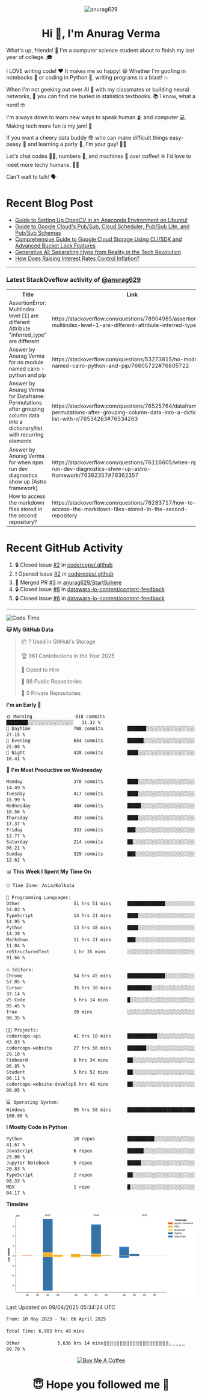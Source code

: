 

<p align="center"> <img src="https://komarev.com/ghpvc/?username=anurag629&label=Profile%20views&color=0e75b6&style=flat" alt="anurag629" /> </p>

<h1 align="center">Hi 👋, I'm Anurag Verma</h1>

What's up, friends! 👋 I'm a computer science student about to finish my last year of college. 🎓

I LOVE writing code! ❤️ It makes me so happy! 😄 Whether I'm goofing in notebooks 📓 or coding in Python 🐍, writing programs is a blast! 💥

When I'm not geeking out over AI 🤖 with my classmates or building neural networks, 🧠 you can find me buried in statistics textbooks. 📚 I know, what a nerd! 🤓

I'm always down to learn new ways to speak human 🫂 and computer 💻. Making tech more fun is my jam! 🍇

If you want a cheery data buddy 😎 who can make difficult things easy-peasy 🥝 and learning a party 🎉, I'm your guy! 🙋‍♂️

Let's chat codes 👨‍💻, numbers 🧮, and machines 🤖 over coffee! ☕ I'd love to meet more techy humans. 💁‍♂️

Can't wait to talk! 🗣️

# Recent Blog Post

<!-- BLOG-POST-LIST:START -->
- [Guide to Setting Up OpenCV in an Anaconda Environment on Ubuntu!](https://codercops.tech/blog/computer-vision-bootcamp/Guide-to-Setting-Up-OpenCV-in-an-Anaconda-Environment-on-Ubuntu!)
- [Guide to Google Cloud&#39;s Pub/Sub, Cloud Scheduler, Pub/Sub Lite, and Pub/Sub Schemas](https://codercops.tech/blog/google-cloud/Google-Clouds-Pub-Sub-Cloud-Scheduler-Pub-Sub-Lite-and-Pub-Sub-Schemas)
- [Comprehensive Guide to Google Cloud Storage Using CLI/SDK and Advanced Bucket Lock Features](https://codercops.tech/blog/google-cloud/Google-Cloud-Storage-Using-CLI-SDK-and-Advanced-Bucket-Lock-Features)
- [Generative AI: Separating Hype from Reality in the Tech Revolution](https://codercops.tech/blog/tech-latest-updates/generative-ai-seperating-hype-from-reality-in-the-tech-revolution)
- [How Does Raising Interest Rates Control Inflation?](https://codercops.tech/blog/startup-unicorn/how-does-raising-interest-rates-control-inflation)
<!-- BLOG-POST-LIST:END -->

---

### Latest StackOveflow activity of [@anurag629](https://github.com/anurag629)
<table>
  <tr><th>Title</th><th>Link</th></tr>
  <!-- STACKOVERFLOW:START --><tr><td>AssertionError: MultiIndex level [1] are different Attribute &quot;inferred_type&quot; are different</td><td>https://stackoverflow.com/questions/78904985/assertionerror-multiindex-level-1-are-different-attribute-inferred-type-are</td></tr><tr><td>Answer by Anurag Verma for no module named cairo - python and pip</td><td>https://stackoverflow.com/questions/53273815/no-module-named-cairo-python-and-pip/76605722#76605722</td></tr><tr><td>Answer by Anurag Verma for Dataframe: Permutations after grouping column data into a dictionary/list with recurring elements</td><td>https://stackoverflow.com/questions/76525764/dataframe-permutations-after-grouping-column-data-into-a-dictionary-list-with-r/76534263#76534263</td></tr><tr><td>Answer by Anurag Verma for when npm run dev diagnostics show up [Astro framework]</td><td>https://stackoverflow.com/questions/76116605/when-npm-run-dev-diagnostics-show-up-astro-framework/76362357#76362357</td></tr><tr><td>How to access the markdown files stored in the second repository?</td><td>https://stackoverflow.com/questions/76283717/how-to-access-the-markdown-files-stored-in-the-second-repository</td></tr><!-- STACKOVERFLOW:END -->
</table>

# Recent GitHub Activity
<!--START_SECTION:activity-->
1. 🔒 Closed issue [#2](https://github.com/codercops/.github/issues/2) in [codercops/.github](https://github.com/codercops/.github)
2. ❗ Opened issue [#2](https://github.com/codercops/.github/issues/2) in [codercops/.github](https://github.com/codercops/.github)
3. 🎉 Merged PR [#3](https://github.com/anurag629/StartSphere/pull/3) in [anurag629/StartSphere](https://github.com/anurag629/StartSphere)
4. 🔒 Closed issue [#6](https://github.com/datawars-io-content/content-feedback/issues/6) in [datawars-io-content/content-feedback](https://github.com/datawars-io-content/content-feedback)
5. 🔒 Closed issue [#6](https://github.com/datawars-io-content/content-feedback/issues/6) in [datawars-io-content/content-feedback](https://github.com/datawars-io-content/content-feedback)
<!--END_SECTION:activity-->

---

<!--START_SECTION:waka-->
![Code Time](http://img.shields.io/badge/Code%20Time-6%2C996%20hrs%2030%20mins-blue)

**🐱 My GitHub Data** 

> 📦 ? Used in GitHub's Storage 
 > 
> 🏆 961 Contributions in the Year 2025
 > 
> 💼 Opted to Hire
 > 
> 📜 88 Public Repositories 
 > 
> 🔑 0 Private Repositories 
 > 
**I'm an Early 🐤** 

```text
🌞 Morning                818 commits         ████████░░░░░░░░░░░░░░░░░   31.37 % 
🌆 Daytime                708 commits         ███████░░░░░░░░░░░░░░░░░░   27.15 % 
🌃 Evening                654 commits         ██████░░░░░░░░░░░░░░░░░░░   25.08 % 
🌙 Night                  428 commits         ████░░░░░░░░░░░░░░░░░░░░░   16.41 % 
```
📅 **I'm Most Productive on Wednesday** 

```text
Monday                   378 commits         ████░░░░░░░░░░░░░░░░░░░░░   14.49 % 
Tuesday                  417 commits         ████░░░░░░░░░░░░░░░░░░░░░   15.99 % 
Wednesday                484 commits         █████░░░░░░░░░░░░░░░░░░░░   18.56 % 
Thursday                 453 commits         ████░░░░░░░░░░░░░░░░░░░░░   17.37 % 
Friday                   333 commits         ███░░░░░░░░░░░░░░░░░░░░░░   12.77 % 
Saturday                 214 commits         ██░░░░░░░░░░░░░░░░░░░░░░░   08.21 % 
Sunday                   329 commits         ███░░░░░░░░░░░░░░░░░░░░░░   12.62 % 
```


📊 **This Week I Spent My Time On** 

```text
🕑︎ Time Zone: Asia/Kolkata

💬 Programming Languages: 
Other                    51 hrs 51 mins      ██████████████░░░░░░░░░░░   54.03 % 
TypeScript               14 hrs 21 mins      ████░░░░░░░░░░░░░░░░░░░░░   14.95 % 
Python                   13 hrs 48 mins      ████░░░░░░░░░░░░░░░░░░░░░   14.39 % 
Markdown                 11 hrs 21 mins      ███░░░░░░░░░░░░░░░░░░░░░░   11.84 % 
reStructuredText         1 hr 35 mins        ░░░░░░░░░░░░░░░░░░░░░░░░░   01.66 % 

🔥 Editors: 
Chrome                   54 hrs 45 mins      ██████████████░░░░░░░░░░░   57.05 % 
Cursor                   35 hrs 38 mins      █████████░░░░░░░░░░░░░░░░   37.14 % 
VS Code                  5 hrs 14 mins       █░░░░░░░░░░░░░░░░░░░░░░░░   05.45 % 
Trae                     20 mins             ░░░░░░░░░░░░░░░░░░░░░░░░░   00.35 % 

🐱‍💻 Projects: 
codercops-api            41 hrs 18 mins      ███████████░░░░░░░░░░░░░░   43.03 % 
codercops-website        27 hrs 56 mins      ███████░░░░░░░░░░░░░░░░░░   29.10 % 
Finboard                 6 hrs 34 mins       ██░░░░░░░░░░░░░░░░░░░░░░░   06.85 % 
Student                  5 hrs 52 mins       ██░░░░░░░░░░░░░░░░░░░░░░░   06.11 % 
codercops-website-develop5 hrs 48 mins       ██░░░░░░░░░░░░░░░░░░░░░░░   06.05 % 

💻 Operating System: 
Windows                  95 hrs 58 mins      █████████████████████████   100.00 % 
```

**I Mostly Code in Python** 

```text
Python                   10 repos            ██████████░░░░░░░░░░░░░░░   41.67 % 
JavaScript               6 repos             ██████░░░░░░░░░░░░░░░░░░░   25.00 % 
Jupyter Notebook         5 repos             █████░░░░░░░░░░░░░░░░░░░░   20.83 % 
TypeScript               2 repos             ██░░░░░░░░░░░░░░░░░░░░░░░   08.33 % 
MDX                      1 repo              █░░░░░░░░░░░░░░░░░░░░░░░░   04.17 % 
```



**Timeline**

![Lines of Code chart](https://raw.githubusercontent.com/anurag629/anurag629/main/assets/bar_graph.png)


 Last Updated on 09/04/2025 05:34:24 UTC
<!--END_SECTION:waka-->

<!--START_SECTION:waka-simple-->

```text
From: 10 May 2023 - To: 06 April 2025

Total Time: 6,983 hrs 49 mins

Other              5,636 hrs 14 mins⣿⣿⣿⣿⣿⣿⣿⣿⣿⣿⣿⣿⣿⣿⣿⣿⣿⣿⣿⣿⣄⣀⣀⣀⣀   80.70 %
```

<!--END_SECTION:waka-simple-->

<p align="center"> 
<a href="https://www.buymeacoffee.com/anurag629" target="_blank"><img src="https://cdn.buymeacoffee.com/buttons/default-orange.png" alt="Buy Me A Coffee" height="60" width="250"></a>
</p>


<h1 align="center"> 😇 Hope you followed me 🥰  </h1>
